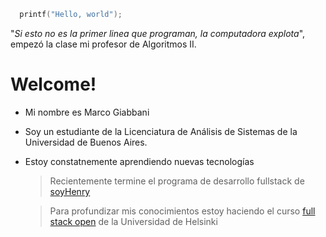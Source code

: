 
<!--
**marcogiabbani/marcogiabbani** is a ✨ _special_ ✨ repository because its `README.md` (this file) appears on your GitHub profile.

Here are some ideas to get you started:

- 🔭 I’m currently working on ...
- 🌱 I’m currently learning ...
- 👯 I’m looking to collaborate on ...
- 🤔 I’m looking for help with ...
- 💬 Ask me about ...
- 📫 How to reach me: ...
- 😄 Pronouns: ...
- ⚡ Fun fact: ...
-->

```cpp
  printf("Hello, world");
```
 "*Si esto no es la primer linea que programan, la computadora explota*", empezó la clase mi profesor de Algoritmos II. 
 
 
 # Welcome!
 
 - Mi nombre es Marco Giabbani
 - Soy un estudiante de la Licenciatura de Análisis de Sistemas de la Universidad de Buenos Aires.
 - Estoy constatnemente aprendiendo nuevas tecnologías 
    > Recientemente termine el programa de desarrollo fullstack de [soyHenry](https://www.soyhenry.com/)
    
    > Para profundizar mis conocimientos estoy haciendo el curso [full stack open](https://fullstackopen.com/en/) de la Universidad de Helsinki
    
 
 
 
 
 
 
 
 
